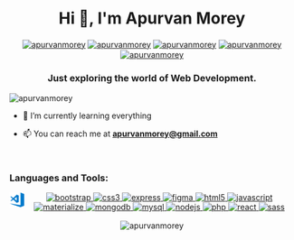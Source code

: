 <h1 align="center">Hi 👋, I'm Apurvan Morey</h1>
<p align="center">
<a href="https://dev.to/apurvanmorey" target="blank"><img align="center" src="https://cdn.jsdelivr.net/npm/simple-icons@3.0.1/icons/dev-dot-to.svg" alt="apurvanmorey" height="30" width="40" /></a>
<a href="https://twitter.com/apurvanmorey" target="blank"><img align="center" src="https://cdn.jsdelivr.net/npm/simple-icons@3.0.1/icons/twitter.svg" alt="apurvanmorey" height="30" width="40" /></a>
<a href="https://linkedin.com/in/apurvanmorey" target="blank"><img align="center" src="https://cdn.jsdelivr.net/npm/simple-icons@3.0.1/icons/linkedin.svg" alt="apurvanmorey" height="30" width="40" /></a>
<a href="https://fb.com/apurvanmorey" target="blank"><img align="center" src="https://cdn.jsdelivr.net/npm/simple-icons@3.0.1/icons/facebook.svg" alt="apurvanmorey" height="30" width="40" /></a>
<a href="https://instagram.com/apurvanmorey" target="blank"><img align="center" src="https://cdn.jsdelivr.net/npm/simple-icons@3.0.1/icons/instagram.svg" alt="apurvanmorey" height="30" width="40" /></a>
</p>
<h3 align="center">Just exploring the world of Web Development.</h3>

<p align="left"> <img src="https://komarev.com/ghpvc/?username=apurvanmorey" alt="apurvanmorey" /> </p>

- 🌱 I’m currently learning everything

- 📫 You can reach me at **apurvanmorey@gmail.com**

<br />

### Languages and Tools:
<p align="center">
 
<img align="left" alt="Visual Studio Code" width="26px" src="https://raw.githubusercontent.com/github/explore/80688e429a7d4ef2fca1e82350fe8e3517d3494d/topics/visual-studio-code/visual-studio-code.png" />
 <a href="https://getbootstrap.com" target="_blank"> 
 <img src="https://devicons.github.io/devicon/devicon.git/icons/bootstrap/bootstrap-plain.svg" alt="bootstrap" width="40" height="40"/>
 </a>
 <a href="https://www.w3schools.com/css/" target="_blank">
 <img src="https://devicons.github.io/devicon/devicon.git/icons/css3/css3-original-wordmark.svg" alt="css3" width="40" height="40"/> </a> 
 <a href="https://expressjs.com" target="_blank"> 
 <img src="https://devicons.github.io/devicon/devicon.git/icons/express/express-original-wordmark.svg" alt="express" width="40" height="40"/> 
 </a> 
 <a href="https://www.figma.com/" target="_blank"> 
 <img src="https://www.vectorlogo.zone/logos/figma/figma-icon.svg" alt="figma" width="40" height="40"/> 
 </a> 
 <a href="https://www.w3.org/html/" target="_blank"> 
 <img src="https://devicons.github.io/devicon/devicon.git/icons/html5/html5-original-wordmark.svg" alt="html5" width="40" height="40"/> </a> 
 <a href="https://developer.mozilla.org/en-US/docs/Web/JavaScript" target="_blank"> 
 <img src="https://devicons.github.io/devicon/devicon.git/icons/javascript/javascript-original.svg" alt="javascript" width="40" height="40"/> </a> 
 <a href="https://materializecss.com/" target="_blank"> 
 <img src="https://raw.githubusercontent.com/prplx/svg-logos/5585531d45d294869c4eaab4d7cf2e9c167710a9/svg/materialize.svg" alt="materialize" width="40" height="40"/> </a> 
 <a href="https://www.mongodb.com/" target="_blank"> 
 <img src="https://devicons.github.io/devicon/devicon.git/icons/mongodb/mongodb-original-wordmark.svg" alt="mongodb" width="40" height="40"/> </a> 
 <a href="https://www.mysql.com/" target="_blank"> 
 <img src="https://devicons.github.io/devicon/devicon.git/icons/mysql/mysql-original-wordmark.svg" alt="mysql" width="40" height="40"/> </a> 
 <a href="https://nodejs.org" target="_blank"> 
 <img src="https://devicons.github.io/devicon/devicon.git/icons/nodejs/nodejs-original-wordmark.svg" alt="nodejs" width="40" height="40"/> </a> 
 <a href="https://www.php.net" target="_blank"> 
 <img src="https://devicons.github.io/devicon/devicon.git/icons/php/php-original.svg" alt="php" width="40" height="40"/> </a> 
 <a href="https://reactjs.org/" target="_blank"> 
 <img src="https://devicons.github.io/devicon/devicon.git/icons/react/react-original-wordmark.svg" alt="react" width="40" height="40"/> </a> 
 <a href="https://sass-lang.com" target="_blank"> 
 <img src="https://devicons.github.io/devicon/devicon.git/icons/sass/sass-original.svg" alt="sass" width="40" height="40"/> 
 </a> 
 </p>
<p align="center"><img align="center" src="https://github-readme-stats.vercel.app/api?username=apurvanmorey&show_icons=true" alt="apurvanmorey" /></p>

